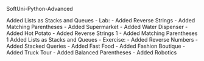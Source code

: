 SoftUni-Python-Advanced

Added Lists as Stacks and Queues - Lab:
    - Added Reverse Strings
    - Added Matching Parentheses
    - Added Supermarket
    - Added Water Dispenser
    - Added Hot Potato
    - Added Reverse Strings 1
    - Added Matching Parentheses 1
Added Lists as Stacks and Queues - Exercise:
    - Added Reverse Numbers
    - Added Stacked Queries
    - Added Fast Food
    - Added Fashion Boutique
    - Added Truck Tour
    - Added Balanced Parentheses
    - Added Robotics



